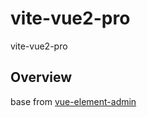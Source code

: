 # vite-vue2-pro
vite-vue2-pro

## Overview
base from [vue-element-admin](https://github.com/PanJiaChen/vue-element-admin)
